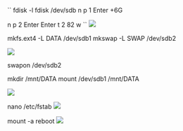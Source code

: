 ``
fdisk -l
fdisk /dev/sdb
n
p
1
Enter
+6G

n
p
2
Enter
Enter
t
2
82
w
``
![](https://drive.google.com/file/d/1nmttNaR_f-nlFU8smxsdWQiVb9NKP6SH/view?usp=drive_link)

mkfs.ext4 -L DATA /dev/sdb1
mkswap -L SWAP /dev/sdb2

![](https://drive.google.com/file/d/1rk5d7pH7tFtRX9F8QlW0T13_RT1LX3vo/view?usp=drive_link)

swapon /dev/sdb2

mkdir /mnt/DATA
mount /dev/sdb1 /mnt/DATA

![](https://drive.google.com/file/d/1q_YtTa-cOg4OcYIZkSYY-ClnNLFikxJF/view?usp=drive_link)

nano /etc/fstab
![](https://drive.google.com/file/d/1PoFoTml6pdexRGdXYAy_3niGI0Zo0JBt/view?usp=drive_link)

mount -a
reboot
![](https://drive.google.com/file/d/1ULyb8_gTYPko671wN5I9Yzk_36KkxSI_/view?usp=drive_link)

